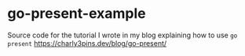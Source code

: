 # go-present-example

Source code for the tutorial I wrote in my blog explaining how to use `go present` https://charly3pins.dev/blog/go-present/